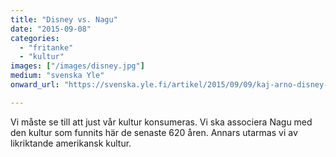 ```yaml
---
title: "Disney vs. Nagu"
date: "2015-09-08"
categories: 
  - "fritanke"
  - "kultur"
images: ["/images/disney.jpg"]
medium: "svenska Yle"
onward_url: "https://svenska.yle.fi/artikel/2015/09/09/kaj-arno-disney-vs-nagu"

---
```


Vi måste se till att just vår kultur konsumeras. Vi ska associera Nagu med den kultur som funnits här de senaste 620 åren. Annars utarmas vi av likriktande amerikansk kultur.
